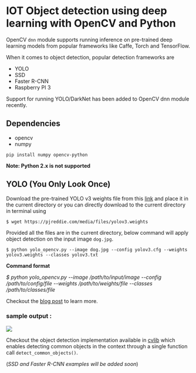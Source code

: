# IOT Object detection using deep learning with OpenCV and Python 

OpenCV `dnn` module supports running inference on pre-trained deep learning models from popular frameworks like Caffe, Torch and TensorFlow. 

When it comes to object detection, popular detection frameworks are
 * YOLO
 * SSD
 * Faster R-CNN
 * Raspberry PI 3
 
 Support for running YOLO/DarkNet has been added to OpenCV dnn module recently. 
 
 ## Dependencies
  * opencv
  * numpy
  
`pip install numpy opencv-python`

**Note: Python 2.x is not supported**

 ## YOLO (You Only Look Once)
 
 Download the pre-trained YOLO v3 weights file from this [link](https://pjreddie.com/media/files/yolov3.weights) and place it in the current directory or you can directly download to the current directory in terminal using
 
 `$ wget https://pjreddie.com/media/files/yolov3.weights`
 
 Provided all the files are in the current directory, below command will apply object detection on the input image `dog.jpg`.
 
 `$ python yolo_opencv.py --image dog.jpg --config yolov3.cfg --weights yolov3.weights --classes yolov3.txt`
 
 
 **Command format** 
 
 _$ python yolo_opencv.py --image /path/to/input/image --config /path/to/config/file --weights /path/to/weights/file --classes /path/to/classes/file_
 
 Checkout the [blog post](http://www.arunponnusamy.com/yolo-object-detection-opencv-python.html) to learn more.
 
 ### sample output :
 ![](object-detection.jpg)
 
Checkout the object detection implementation available in [cvlib](http:cvlib.net) which enables detecting common objects in the context through a single function call `detect_common_objects()`.
 
 
 (_SSD and Faster R-CNN examples will be added soon_)
